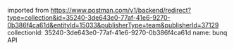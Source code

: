 imported from https://www.postman.com/v1/backend/redirect?type=collection&id=35240-3de643e0-77af-41e6-9270-0b386f4ca61d&entityId=15033&publisherType=team&publisherId=37129
collectionId: 35240-3de643e0-77af-41e6-9270-0b386f4ca61d
name: bunq API